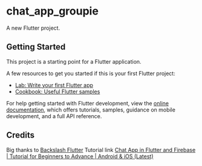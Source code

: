 # chat_app_groupie

A new Flutter project.

## Getting Started

This project is a starting point for a Flutter application.

A few resources to get you started if this is your first Flutter project:

- [Lab: Write your first Flutter app](https://docs.flutter.dev/get-started/codelab)
- [Cookbook: Useful Flutter samples](https://docs.flutter.dev/cookbook)

For help getting started with Flutter development, view the
[online documentation](https://docs.flutter.dev/), which offers tutorials,
samples, guidance on mobile development, and a full API reference.


## Credits
Big thanks to
    [Backslash Flutter](https://www.youtube.com/@backslashflutter)
Tutorial link
    [Chat App in Flutter and Firebase | Tutorial for Beginners to Advance | Android & iOS (Latest)](https://www.youtube.com/watch?v=Qwk5oIAkgnY&t=13234s)